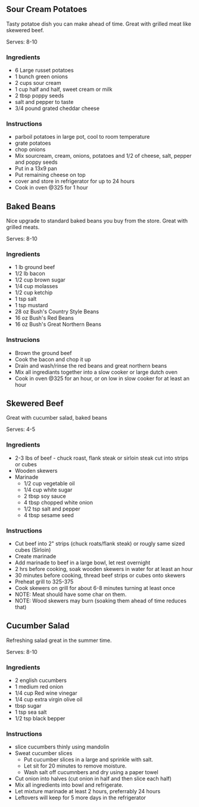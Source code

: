 #


## Sour Cream Potatoes

Tasty potatoe dish you can make ahead of time.  Great with grilled meat like skewered beef.  

Serves: 8-10 

### Ingredients

* 6 Large russet potatoes
* 1 bunch green onions
* 2 cups sour cream
* 1 cup half and half, sweet cream or milk
* 2 tbsp poppy seeds
* salt and pepper to taste
* 3/4 pound grated cheddar cheese

### Instructions

- parboil potatoes in large pot, cool to room temperature
- grate potatoes 
- chop onions
- Mix sourcream, cream, onions, potatoes and 1/2 of cheese, salt, pepper and poppy seeds
- Put in a 13x9 pan
- Put remaining cheese on top
- cover and store in refrigerator for up to 24 hours
- Cook in oven @325 for 1 hour

## Baked Beans

Nice upgrade to standard baked beans you buy from the store.  Great with grilled meats.

Serves: 8-10 

### Ingredients

* 1 lb ground beef
* 1/2 lb bacon
* 1/2 cup brown sugar
* 1/4 cup molasses
* 1/2 cup ketchip
* 1 tsp salt
* 1 tsp mustard
* 28 oz Bush's Country Style Beans
* 16 oz Bush's Red Beans
* 16 oz Bush's Great Northern Beans

### Instrucions
- Brown the ground beef
- Cook the bacon and chop it up
- Drain and wash/rinse the red beans and great northern beans
- Mix all ingrediants together into a slow cooker or large dutch oven
- Cook in oven @325 for an hour, or on low in slow cooker for at least an hour

## Skewered Beef

Great with cucumber salad, baked beans

Serves: 4-5

### Ingredients

* 2-3 lbs of beef - chuck roast, flank steak or sirloin steak cut into strips or cubes
* Wooden skewers
* Marinade
  * 1/2 cup vegetable oil
  * 1/4 cup white sugar
  * 2 tbsp soy sauce
  * 4 tbsp chopped white onion
  * 1/2 tsp salt and pepper
  * 4 tbsp sesame seed

### Instructions

* Cut beef into 2" strips (chuck roats/flank steak) or rougly same sized cubes (Sirloin)
* Create marinade 
* Add marinade to beef in a large bowl, let rest overnight
* 2 hrs before cooking, soak wooden skewers in water for at least an hour
* 30 minutes before cooking, thread beef strips or cubes onto skewers
* Preheat grill to 325-375
* Cook skewers on grill for about 6-8 minutes turning at least once
* NOTE: Meat should have some char on them.  
* NOTE: Wood skewers may burn (soaking them ahead of time reduces that) 

## Cucumber Salad

Refreshing salad great in the summer time.

Serves: 8-10

### Ingredients
* 2 english cucumbers
* 1 medium red onion 
* 1/4 cup Red wine vinegar
* 1/4 cup extra virgin olive oil
* tbsp sugar
* 1 tsp sea salt
* 1/2 tsp black bepper

### Instructions
* slice cucumbers thinly using mandolin
* Sweat cucumber slices
  * Put cucumber slices in a large and sprinkle with salt.  
  * Let sit for 20 minutes to remove moisture.  
  * Wash salt off cucumnbers and dry using a paper towel
* Cut onion into halves (cut onion in half and then slice each half)
* Mix all ingredients into bowl and refrigerate.  
* Let mixture marinade at least 2 hours, preferrably 24 hours
* Leftovers will keep for 5 more days in the refrigerator